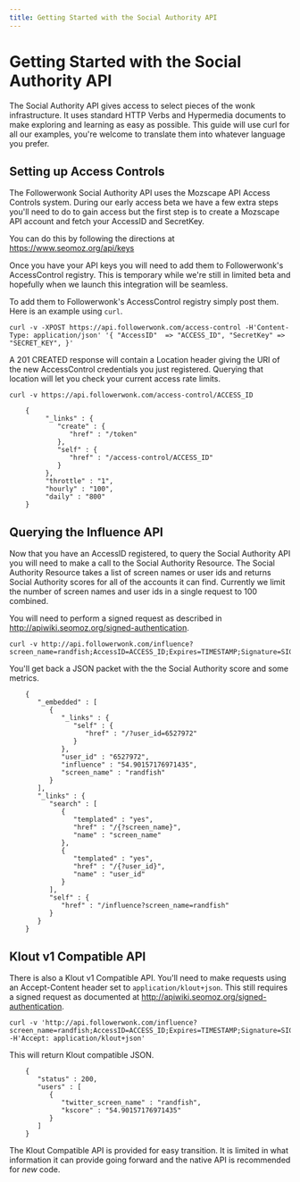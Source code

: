 ```yaml
---
title: Getting Started with the Social Authority API
---
```

# Getting Started with the Social Authority API

The Social Authority API gives access to select pieces of the wonk infrastructure. It uses standard HTTP Verbs and Hypermedia documents to make exploring and learning as easy as possible. This guide will use curl for all our examples, you're welcome to translate them into whatever language you prefer.

## Setting up Access Controls

The Followerwonk Social Authority API uses the Mozscape API Access Controls system. During our early access beta we have a few extra steps you'll need to do to gain access but the first step is to create a Mozscape API account and fetch your AccessID and SecretKey.

You can do this by following the directions at https://www.seomoz.org/api/keys

Once you have your API keys you will need to add them to Followerwonk's AccessControl registry. This is temporary while we're still in limited beta and hopefully when we launch this integration will be seamless.

To add them to Followerwonk's AccessControl registry simply post them. Here is an example using `curl`.

    curl -v -XPOST https://api.followerwonk.com/access-control -H'Content-Type: application/json' '{ "AccessID"  => "ACCESS_ID", "SecretKey" => "SECRET_KEY", }'

A 201 CREATED response will contain a Location header giving the URI of the new AccessControl credentials you just registered. Querying that location will let you check your current access rate limits.

    curl -v https://api.followerwonk.com/access-control/ACCESS_ID

        {
             "_links" : {
                "create" : {
                   "href" : "/token"
                },
                "self" : {
                   "href" : "/access-control/ACCESS_ID"
                }
             },
             "throttle" : "1",
             "hourly" : "100",
             "daily" : "800"
        }

## Querying the Influence API

Now that you have an AccessID registered, to query the Social Authority API you will need to make a call to the Social Authority Resource. The Social Authority Resource takes a list of screen names or user ids and returns Social Authority scores for all of the accounts it can find. Currently we limit the number of screen names and user ids in a single request to 100 combined.

You will need to perform a signed request as described in http://apiwiki.seomoz.org/signed-authentication.

    curl -v http://api.followerwonk.com/influence?screen_name=randfish;AccessID=ACCESS_ID;Expires=TIMESTAMP;Signature=SIGNATURE_HMAC

You'll get back a JSON packet with the the Social Authority score and some metrics.
 
        {
           "_embedded" : [
              {
                 "_links" : {
                    "self" : {
                       "href" : "/?user_id=6527972"
                    }
                 },
                 "user_id" : "6527972",
                 "influence" : "54.90157176971435",
                 "screen_name" : "randfish"
              }
           ],
           "_links" : {
              "search" : [
                 {
                    "templated" : "yes",
                    "href" : "/{?screen_name}",
                    "name" : "screen_name"
                 },
                 {
                    "templated" : "yes",
                    "href" : "/{?user_id}",
                    "name" : "user_id"
                 }
              ],
              "self" : {
                 "href" : "/influence?screen_name=randfish"
              }
           }
        }

## Klout v1 Compatible API

There is also a Klout v1 Compatible API. You'll need to make requests using an Accept-Content header set to `application/klout+json`. This still requires a signed request as documented at http://apiwiki.seomoz.org/signed-authentication.

    curl -v 'http://api.followerwonk.com/influence?screen_name=randfish;AccessID=ACCESS_ID;Expires=TIMESTAMP;Signature=SIGNATURE_HMAC' -H'Accept: application/klout+json'

This will return Klout compatible JSON.

        {
           "status" : 200,
           "users" : [
              {
                 "twitter_screen_name" : "randfish",
                 "kscore" : "54.90157176971435"
              }
           ]
        }

The Klout Compatible API is provided for easy transition. It is limited in what information it can provide going forward and the native API is recommended for *new* code.
